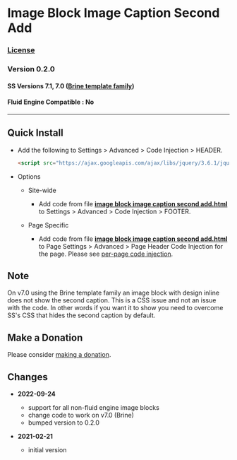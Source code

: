 # Image Block Image Caption Second Add

### [License][99]

### Version 0.2.0

#### SS Versions 7.1, 7.0 ([Brine template family][1])

#### Fluid Engine Compatible : No

---

## Quick Install

* Add the following to Settings > Advanced > Code Injection > HEADER.
  
  ```html
  <script src="https://ajax.googleapis.com/ajax/libs/jquery/3.6.1/jquery.min.js"></script>
  ```
  
* Options

  * Site-wide
  
    * Add code from file **[image block image caption second add.html][2]** to
      Settings > Advanced > Code Injection > FOOTER.
      
  * Page Specific
  
    * Add code from file **[image block image caption second add.html][2]** to
      Page Settings > Advanced > Page Header Code Injection for the page. Please
      see [per-page code injection][3].

## Note

On v7.0 using the Brine template family an image block with design inline does
not show the second caption. This is a CSS issue and not an issue with the code.
In other words if you want it to show you need to overcome SS's CSS that hides
the second caption by default.

## Make a Donation

Please consider [making a donation][4].

## Changes

* **2022-09-24**

  * support for all non-fluid engine image blocks
  * change code to work on v7.0 (Brine)
  * bumped version to 0.2.0
  
* **2021-02-21**

  * initial version

[1]: https://support.squarespace.com/hc/en-us/articles/212512738-Brine-template-family
[2]: image%20block%20image%20caption%20second%20add.html#L1
[3]: https://support.squarespace.com/hc/en-us/articles/205815908-Using-code-injection#toc-per-page-code-injection
[4]: https://github.com/tomsWebConsulting/twcsl#make-a-donation
[99]: https://github.com/tomsWebConsulting/twcsl/blob/main/LICENSE.txt#L1
